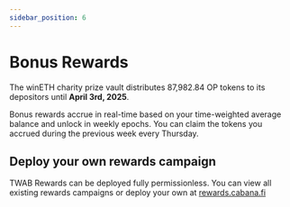 ```yaml
---
sidebar_position: 6
---
```


# Bonus Rewards
The winETH charity prize vault distributes 87,982.84 OP tokens to its depositors until **April 3rd, 2025**. 

Bonus rewards accrue in real-time based on your time-weighted average balance and unlock in weekly epochs. You can claim the tokens you accrued during the previous week every Thursday.

## Deploy your own rewards campaign
TWAB Rewards can be deployed fully permissionless. You can view all existing rewards campaigns or deploy your own at [rewards.cabana.fi](https://rewards.cabana.fi)
